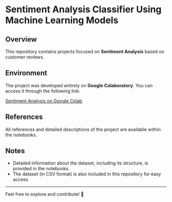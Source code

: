 # Sentiment Analysis Classifier Using Machine Learning Models  

## Overview  
This repository contains projects focused on **Sentiment Analysis** based on customer reviews.  

## Environment  
The project was developed entirely on **Google Colaboratory**. You can access it through the following link:  

[Sentiment Analysis on Google Colab](#)  

## References  
All references and detailed descriptions of the project are available within the notebooks.  

## Notes  
- Detailed information about the dataset, including its structure, is provided in the notebooks.  
- The dataset (in CSV format) is also included in this repository for easy access.  

---  

Feel free to explore and contribute! 🚀
